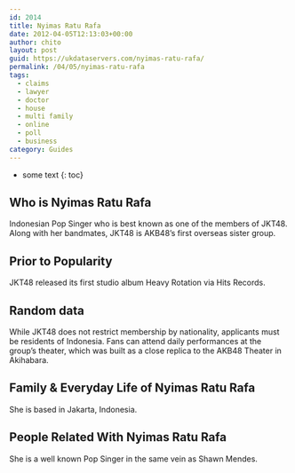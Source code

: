 ```yaml
---
id: 2014
title: Nyimas Ratu Rafa
date: 2012-04-05T12:13:03+00:00
author: chito
layout: post
guid: https://ukdataservers.com/nyimas-ratu-rafa/
permalink: /04/05/nyimas-ratu-rafa
tags:
  - claims
  - lawyer
  - doctor
  - house
  - multi family
  - online
  - poll
  - business
category: Guides
---
```


* some text
{: toc}
          
          
## Who is  Nyimas Ratu Rafa
                  
                  
                  
Indonesian Pop Singer who is best known as one of the members of JKT48. Along with her bandmates, JKT48 is AKB48&#8217;s first overseas sister group.
                  
                
                
                
## Prior to Popularity 
                  
                  
                  
JKT48 released its first studio album Heavy Rotation via Hits Records.
                  
                
                
                
## Random data 
                  
                  
                  
While JKT48 does not restrict membership by nationality, applicants must be residents of Indonesia. Fans can attend daily performances at the group&#8217;s theater, which was built as a close replica to the AKB48 Theater in Akihabara.
                  
                
                
                
## Family & Everyday Life of Nyimas Ratu Rafa
                  
                  
                  
She is based in Jakarta, Indonesia.
                  
                
                
                
## People Related With  Nyimas Ratu Rafa
                  
                  
                  
She is a well known Pop Singer in the same vein as Shawn Mendes.
                  
                
              
            
          
          
          
    
    
  
